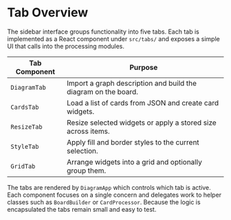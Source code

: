 # Tab Overview

The sidebar interface groups functionality into five tabs. Each tab is
implemented as a React component under `src/tabs/` and exposes a simple UI that
calls into the processing modules.

| Tab Component | Purpose                                                        |
| ------------- | -------------------------------------------------------------- |
| `DiagramTab`  | Import a graph description and build the diagram on the board. |
| `CardsTab`    | Load a list of cards from JSON and create card widgets.        |
| `ResizeTab`   | Resize selected widgets or apply a stored size across items.   |
| `StyleTab`    | Apply fill and border styles to the current selection.         |
| `GridTab`     | Arrange widgets into a grid and optionally group them.         |

The tabs are rendered by `DiagramApp` which controls which tab is active. Each
component focuses on a single concern and delegates work to helper classes such
as `BoardBuilder` or `CardProcessor`. Because the logic is encapsulated the tabs
remain small and easy to test.
